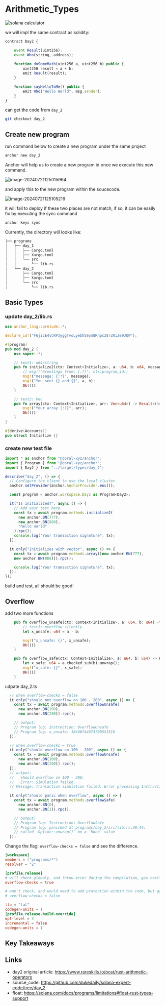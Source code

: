 # Arithmetic_Types


![solana calculator](./assets/935a00_d380d746614c490b9722b0bd3c1ddf0d~mv2.jpg)

we will impl the same contract as solidity:

```js
contract Day2 {

	event Result(uint256);
	event Who(string, address);
	
	function doSomeMath(uint256 a, uint256 b) public {
		uint256 result = a + b;
		emit Result(result);
	}

	function sayHelloToMe() public {
		emit Who("Hello World", msg.sender);
	}
}
```

can get the code from `day_2`

```sh
git checkout day_2
```



## Create new program

run command below to create a new program under the same project

```sh
anchor new day_2
```

Anchor will help us to create a new program id once we execute this new command.

![image-20240721125015964](./assets/image-20240721125015964.png)

and apply this to the new program within the soucecode.

![image-20240721125105216](./assets/image-20240721125105216.png)

it will fail to deploy if these two places are not match, if so, it can be easily fix by executing the sync command

```sh
anchor keys sync
```

Currently, the directory will looks like:

```sh
├── programs
│   ├── day_1
│   │   ├── Cargo.toml
│   │   ├── Xargo.toml
│   │   └── src
│   │       └── lib.rs
│   └── day_2
│       ├── Cargo.toml
│       ├── Xargo.toml
│       └── src
│           └── lib.rs
```

## Basic Types

### update day_2/lib.rs

```rust
use anchor_lang::prelude::*;

declare_id!("F6jicE4vCRP3yggTvoLyebh59pm8RnpcZ8rZRiJe9JQW");

#[program]
pub mod day_2 {
    use super::*;

  	// test1: u64/string
    pub fn initialize2(ctx: Context<Initialize>, a: u64, b: u64, message: String) -> Result<()> {
        // msg!("Greetings from: {:?}", ctx.program_id);
        msg!("message: {:?}", message);
        msg!("You sent {} and {}", a, b);
        Ok(())
    }

  	// test2: Vec
    pub fn array(ctx: Context<Initialize>, arr: Vec<u64>) -> Result<()> {
        msg!("Your array {:?}", arr);
        Ok(())
    }
}

#[derive(Accounts)]
pub struct Initialize {}

```

### create new test file

```js
import * as anchor from "@coral-xyz/anchor";
import { Program } from "@coral-xyz/anchor";
import { Day2 } from "../target/types/day_2";

describe("day_2", () => {
  // Configure the client to use the local cluster.
  anchor.setProvider(anchor.AnchorProvider.env());

  const program = anchor.workspace.Day2 as Program<Day2>;

  it("Is initialized!", async () => {
    // Add your test here.
    const tx = await program.methods.initialize2(
      new anchor.BN(777),
      new anchor.BN(888),
      "hello world"
    ).rpc();
    console.log("Your transaction signature", tx);
  });

  it.only("Initializes with vector", async () => {
    const tx = await program.methods.array([new anchor.BN(777),
    new anchor.BN(888)]).rpc();

    console.log("Your transaction signature", tx);
  });
});
```

build and test, all should be good!



## Overflow

add two more functions

```rust
    pub fn overflow_unsafe(ctx: Context<Initialize>, a: u64, b: u64) -> Result<()> {
        // test1: overflow silently
        let x_unsafe: u64 = a - b;

        msg!("x_unsafe: {}", x_unsafe);
        Ok(())
    }

    pub fn overflow_safe(ctx: Context<Initialize>, a: u64, b: u64) -> Result<()> {
        let x_safe: u64 = a.checked_sub(b).unwrap();
        msg!("x_safe: {}", x_safe);
        Ok(())
    }
```

udpate day_2.ts

```ts
  // when overflow-checks = false
  it.only("should not overflow on 100 - 200", async () => {
    const tx = await program.methods.overflowUnsafe(
      new anchor.BN(100),
      new anchor.BN(200)).rpc();

    // output:
    // Program log: Instruction: OverflowUnsafe
    // Program log: x_unsafe: 18446744073709551516
  });

  // when overflow-checks = true
  it.only("should overflow on 100 - 200", async () => {
    const tx = await program.methods.overflowUnsafe(
      new anchor.BN(100),
      new anchor.BN(200)).rpc();
  });
  // output:
  //   should overflow on 100 - 200:
  //   Error: Simulation failed.
  // Message: Transaction simulation failed: Error processing Instruction 0: Program failed to complete.

  it.only("should panic when overflow", async () => {
    const tx = await program.methods.overflowSafe(
      new anchor.BN(0),
      new anchor.BN(1)).rpc();

    // output:
    // Program log: Instruction: OverflowSafe
    // Program log: panicked at programs/day_2/src/lib.rs:30:44:
    // called `Option::unwrap()` on a `None` value
  });
```

Change the flag: `overflow-checks = false` and see the difference.

```toml
[workspace]
members = ["programs/*"]
resolver = "2"

[profile.release]
# will check globaly, and throw error during the compilation, gas costly
overflow-checks = true 

# won't check, and would need to add protection within the code, but gas efficiency
# overflow-checks = false  

lto = "fat"
codegen-units = 1
[profile.release.build-override]
opt-level = 3
incremental = false
codegen-units = 1

```



## Key Takeaways



## Links

- day2 original article: https://www.rareskills.io/post/rust-arithmetic-operators
- source_code: https://github.com/dukedaily/solana-expert-code/tree/day_2
- float: https://solana.com/docs/programs/limitations#float-rust-types-support
